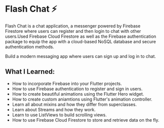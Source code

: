 # Flash Chat ⚡️

Flash Chat is a chat application, a messenger powered by Firebase Firestore where users can register and then login to chat with other users.Used Firebase Cloud Firestore as well as the Firebase authentication package to equip the app with a cloud-based NoSQL database and secure authentication methods.

Build a modern messaging app where users can sign up and log in to chat.

## What I Learned:

- How to incorporate Firebase into your Flutter projects.
- How to use Firebase authentication to register and sign in users.
- How to create beautiful animations using the Flutter Hero widget.
- How to create custom aniamtions using Flutter's animation controller.
- Learn all about mixins and how they differ from superclasses.
- Learn about Streams and how they work.
- Learn to use ListViews to build scrolling views.
- How to use Firebase Cloud Firestore to store and retrieve data on the fly.
